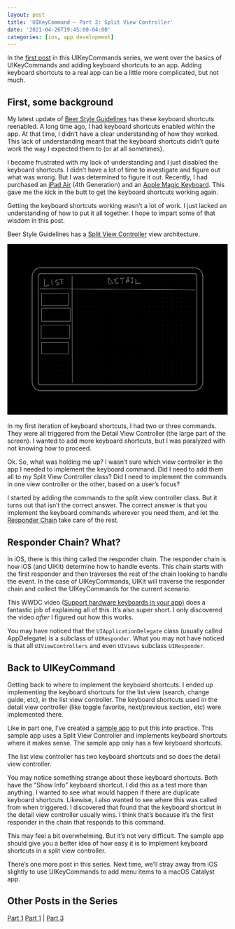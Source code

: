 ```yaml
---
layout: post
title: 'UIKeyCommand — Part 2: Split View Controller'
date: '2021-04-26T19:45:00-04:00'
categories: [ios, app development]
---
```


In the [first post](/2021/04/22/uikeycommand-part-1/) in this UIKeyCommands series, we went over the basics of UIKeyCommands and adding keyboard shortcuts to an app. Adding keyboard shortcuts to a real app can be a little more complicated, but not much. 

## First, some background

My latest update of [Beer Style Guidelines](https://www.beerstyleguidelines.app) has these keyboard shortcuts reenabled. A long time ago, I had keyboard shortcuts enabled within the app. At that time, I didn’t have a clear understanding of how they worked. This lack of understanding meant that the keyboard shortcuts didn’t quite work the way I expected them to (or at all sometimes). 

I became frustrated with my lack of understanding and I just disabled the keyboard shortcuts. I didn’t have a lot of time to investigate and figure out what was wrong. But I was determined to figure it out. Recently, I had purchased an [iPad Air](https://www.apple.com/ipad-air/) (4th Generation) and an [Apple Magic Keyboard](https://www.apple.com/ipad-keyboards/). This gave me the kick in the butt to get the keyboard shortcuts working again. 

Getting the keyboard shortcuts working wasn’t a lot of work. I just lacked an understanding of how to put it all together. I hope to impart some of that wisdom in this post. 

Beer Style Guidelines has a [Split View Controller](https://developer.apple.com/documentation/uikit/uisplitviewcontroller) view architecture. 

![Split View Controller Wireframe](/public/images/2021-uikeycommand-2/wireframe.png)

In my first iteration of keyboard shortcuts, I had two or three commands. They were all triggered from the Detail View Controller (the large part of the screen). I wanted to add more keyboard shortcuts, but I was paralyzed with not knowing how to proceed.

Ok. So, what was holding me up? I wasn’t sure which view controller in the app I needed to implement the keyboard command. Did I need to add them all to my Split View Controller class? Did I need to implement the commands in one view controller or the other, based on a user’s focus? 

I started by adding the commands to the split view controller class. But it turns out that isn’t the correct answer. The correct answer is that you implement the keyboard commands wherever you need them, and let the [Responder Chain](https://developer.apple.com/documentation/uikit/touches_presses_and_gestures/using_responders_and_the_responder_chain_to_handle_events) take care of the rest.

## Responder Chain? What? 

In iOS, there is this thing called the responder chain. The responder chain is how iOS (and UIKit) determine how to handle events. This chain starts with the first responder and then traverses the rest of the chain looking to handle the event. In the case of UIKeyCommands, UIKit will traverse the responder chain and collect the UIKeyCommands for the current scenario. 

This WWDC video ([Support hardware keyboards in your app)](https://developer.apple.com/wwdc20/10109 "Support hardware keyboards in your app") does a fantastic job of explaining all of this. It’s also super short. I only discovered the video _after_ I figured out how this works. 

You may have noticed that the `UIApplicationDelegate` class (usually called AppDelegate) is a subclass of `UIResponder`. What you may not have noticed is that all `UIViewControllers` and even `UIViews` subclass `UIResponder`. 

## Back to UIKeyCommand
Getting back to where to implement the keyboard shortcuts. I ended up implementing the keyboard shortcuts for the list view (search, change guide, etc), in the list view controller. The keyboard shortcuts used in the detail view controller (like toggle favorite, next/previous section, etc) were implemented there. 

Like in part one, I’ve created a [sample app](https://github.com/rwgrier/UIKeyCommand-series/tree/part-2-splitview) to put this into practice. This sample app uses a Split View Controller and implements keyboard shortcuts where it makes sense. The sample app only has a few keyboard shortcuts. 

The list view controller has two keyboard shortcuts and so does the detail view controller. 

You may notice something strange about these keyboard shortcuts. Both have the “Show Info” keyboard shortcut. I did this as a test more than anything. I wanted to see what would happen if there are duplicate keyboard shortcuts. Likewise, I also wanted to see where this was called from when triggered. I discovered that found that the keyboard shortcut in the detail view controller usually wins. I think that’s because it’s the first responder in the chain that responds to this command.  

This may feel a bit overwhelming. But it’s not very difficult. The sample app should give you a better idea of how easy it is to implement keyboard shortcuts in a split view controller. 

There’s one more post in this series. Next time, we’ll stray away from iOS slightly to use UIKeyCommands to add menu items to a macOS Catalyst app. 

## Other Posts in the Series
[Part 1](/2021/04/22/uikeycommand-part-1/) 
[Part 1](/2021/04/21/uikeycommand-part-1/) | [Part 3](/2021/04/28/uikeycommand-part-3/) 
